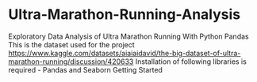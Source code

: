 # Ultra-Marathon-Running-Analysis
Exploratory Data Analysis of Ultra Marathon Running With Python Pandas
This is the dataset used for the project https://www.kaggle.com/datasets/aiaiaidavid/the-big-dataset-of-ultra-marathon-running/discussion/420633
Installation  of following libraries is required - Pandas and Seaborn
Getting Started


